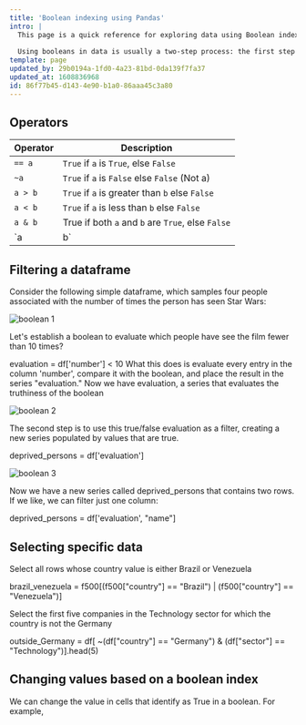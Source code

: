 ```yaml
---
title: 'Boolean indexing using Pandas'
intro: |
  This page is a quick reference for exploring data using Boolean indexing in Pandas. Remember that a boolean operation returns only True or False, and can only be performed against a series.
  
  Using booleans in data is usually a two-step process: the first step is to evaluate the series and identify which cell is true and which is false relative to the given boolean. The second step is to filter the series based on  the boolean result.
template: page
updated_by: 29b0194a-1fd0-4a23-81bd-0da139f7fa37
updated_at: 1608836968
id: 86f77b45-d143-4e90-b1a0-86aaa45c3a80
---
```

## Operators

|Operator | Description |
| ----------- | ----------- |
|`== a` | `True` if `a` is `True`, else `False`|
|`~a`| `True` if `a` is `False` else `False` (Not a) |
|`a > b`| `True` if `a` is greater than `b` else `False`|
|`a < b`| `True` if `a` is less than `b` else `False`|
|`a & b`| True if both `a` and `b` are `True`, else `False`|
|`a | b`| True if either `a` or `b` is `True`. `False` if both are `False`|



## Filtering a dataframe

Consider the following simple dataframe, which samples four people associated with the number of times the person has seen Star Wars:

![boolean 1](/img/cookbook/pandas/boolean1.png)

Let's establish a boolean to evaluate which people have see the film fewer than 10 times?

evaluation = df['number'] < 10
What this does is evaluate every entry in the column 'number', compare it with the boolean, and place the result in the series "evaluation." Now we have evaluation, a series that evaluates the truthiness of the boolean

![boolean 2](/img/cookbook/pandas/boolean2.png)

The second step is to use this true/false evaluation as a filter, creating a new series populated by values that are true.

deprived_persons = df['evaluation']

![boolean 3](/img/cookbook/pandas/boolean3.png)

Now we have a new series called deprived\_persons that contains two rows. If we like, we can filter just one column:

deprived_persons = df['evaluation', "name"]

## Selecting specific data

Select all rows whose country value is either Brazil or Venezuela

brazil_venezuela = f500[(f500["country"] == "Brazil") | (f500["country"] == "Venezuela")]

Select the first five companies in the Technology sector for which the country is not the Germany

outside_Germany = df[ ~(df["country"] == "Germany") & (df["sector"] == "Technology")].head(5)


## Changing values based on a boolean index

We can change the value in cells that identify as True in a boolean. For example,